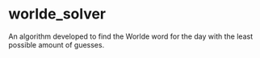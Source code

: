 # worlde_solver
An algorithm developed to find the Worlde word for the day with the least possible amount of guesses.
